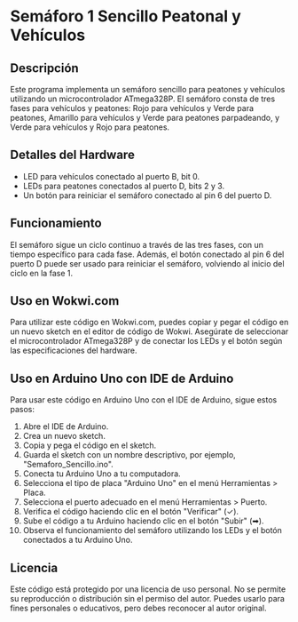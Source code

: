 # Semáforo 1 Sencillo Peatonal y Vehículos

## Descripción
Este programa implementa un semáforo sencillo para peatones y vehículos utilizando un microcontrolador ATmega328P. El semáforo consta de tres fases para vehículos y peatones: Rojo para vehículos y Verde para peatones, Amarillo para vehículos y Verde para peatones parpadeando, y Verde para vehículos y Rojo para peatones.

## Detalles del Hardware
- LED para vehículos conectado al puerto B, bit 0.
- LEDs para peatones conectados al puerto D, bits 2 y 3.
- Un botón para reiniciar el semáforo conectado al pin 6 del puerto D.

## Funcionamiento
El semáforo sigue un ciclo continuo a través de las tres fases, con un tiempo específico para cada fase. Además, el botón conectado al pin 6 del puerto D puede ser usado para reiniciar el semáforo, volviendo al inicio del ciclo en la fase 1.

## Uso en Wokwi.com
Para utilizar este código en Wokwi.com, puedes copiar y pegar el código en un nuevo sketch en el editor de código de Wokwi. Asegúrate de seleccionar el microcontrolador ATmega328P y de conectar los LEDs y el botón según las especificaciones del hardware.

## Uso en Arduino Uno con IDE de Arduino
Para usar este código en Arduino Uno con el IDE de Arduino, sigue estos pasos:

1. Abre el IDE de Arduino.
2. Crea un nuevo sketch.
3. Copia y pega el código en el sketch.
4. Guarda el sketch con un nombre descriptivo, por ejemplo, "Semaforo_Sencillo.ino".
5. Conecta tu Arduino Uno a tu computadora.
6. Selecciona el tipo de placa "Arduino Uno" en el menú Herramientas > Placa.
7. Selecciona el puerto adecuado en el menú Herramientas > Puerto.
8. Verifica el código haciendo clic en el botón "Verificar" (✓).
9. Sube el código a tu Arduino haciendo clic en el botón "Subir" (➡).
10. Observa el funcionamiento del semáforo utilizando los LEDs y el botón conectados a tu Arduino Uno.

## Licencia
Este código está protegido por una licencia de uso personal. No se permite su reproducción o distribución sin el permiso del autor. Puedes usarlo para fines personales o educativos, pero debes reconocer al autor original.

